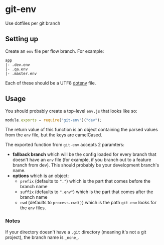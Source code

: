 # git-env

Use dotfiles per git branch

## Setting up

Create an `env` file per flow branch. For example:

```
app
|- .dev.env
|- .qa.env
|- .master.env
```

Each of these should be a UTF8 [dotenv](https://github.com/motdotla/dotenv) file.

## Usage

You should probably create a top-level `env.js` that looks like so:

```js
module.exports = require("git-env")("dev");
```

The return value of this function is an object containing the parsed values from the `env` file, but the keys are camelCased.

The exported function from `git-env` accepts 2 paramters:

- **fallback branch** which will be the config loaded for every branch that doesn't have an `env` file (for example, if you branch out to a feature branch from dev). This should probably be your development branch's name.
- **options** which is an object:
  - `prefix` (defaults to `"."`) which is the part that comes before the branch name
  - `suffix` (defaults to `".env"`) which is the part that comes after the branch name
  - `cwd` (defaults to `process.cwd()`) which is the path `git-env` looks for the `env` files.

### Notes

If your directory doesn't have a `.git` directory (meaning it's not a git project), the branch name is `_none_`.
